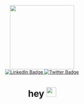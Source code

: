 <div id="header" align="center">
  <!-- pusheen header gif -->
  <img src="https://media.giphy.com/media/dNgK7Ws7y176U/giphy.gif" width="200"/>
  
  <!-- social media buttons -->
  <div id="badges">
    <a href="https://www.linkedin.com/in/jenna-morabito/">
      <img src="https://img.shields.io/badge/LinkedIn-blue?style=for-the-badge&logo=linkedin&logoColor=white" alt="LinkedIn Badge"/>
    </a>
    <a href="https://twitter.com/JennaEMorabito">
      <img src="https://img.shields.io/badge/Twitter-blue?style=for-the-badge&logo=twitter&logoColor=white" alt="Twitter Badge"/>
    </a>
  </div>
  
  <h1>
    hey
    <img src="https://media.giphy.com/media/hvRJCLFzcasrR4ia7z/giphy.gif" width="30px"/>
  </h1>
  
</div>

